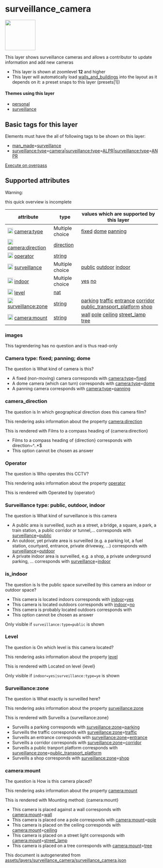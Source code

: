 

 surveillance_camera 
=====================



<img src='https://mapcomplete.osm.be/./assets/themes/surveillance/logo.svg' height="100px"> 

This layer shows surveillance cameras and allows a contributor to update information and add new cameras






  - This layer is shown at zoomlevel **12** and higher
  - This layer will automatically load  [walls_and_buildings](./walls_and_buildings.md)  into the layout as it depends on it:  a preset snaps to this layer (presets[1])




#### Themes using this layer 





  - [personal](https://mapcomplete.osm.be/personal)
  - [surveillance](https://mapcomplete.osm.be/surveillance)




 Basic tags for this layer 
---------------------------



Elements must have the all of following tags to be shown on this layer:



  - <a href='https://wiki.openstreetmap.org/wiki/Key:man_made' target='_blank'>man_made</a>=<a href='https://wiki.openstreetmap.org/wiki/Tag:man_made%3Dsurveillance' target='_blank'>surveillance</a>
  - <a href='https://wiki.openstreetmap.org/wiki/Key:surveillance:type' target='_blank'>surveillance:type</a>=<a href='https://wiki.openstreetmap.org/wiki/Tag:surveillance:type%3Dcamera' target='_blank'>camera</a>|<a href='https://wiki.openstreetmap.org/wiki/Key:surveillance:type' target='_blank'>surveillance:type</a>=<a href='https://wiki.openstreetmap.org/wiki/Tag:surveillance:type%3DALPR' target='_blank'>ALPR</a>|<a href='https://wiki.openstreetmap.org/wiki/Key:surveillance:type' target='_blank'>surveillance:type</a>=<a href='https://wiki.openstreetmap.org/wiki/Tag:surveillance:type%3DANPR' target='_blank'>ANPR</a>


[Execute on overpass](http://overpass-turbo.eu/?Q=%5Bout%3Ajson%5D%5Btimeout%3A90%5D%3B(%20%20%20%20nwr%5B%22man_made%22%3D%22surveillance%22%5D%5B%22surveillance%3Atype%22%3D%22camera%22%5D(%7B%7Bbbox%7D%7D)%3B%0A%20%20%20%20nwr%5B%22man_made%22%3D%22surveillance%22%5D%5B%22surveillance%3Atype%22%3D%22ALPR%22%5D(%7B%7Bbbox%7D%7D)%3B%0A%20%20%20%20nwr%5B%22man_made%22%3D%22surveillance%22%5D%5B%22surveillance%3Atype%22%3D%22ANPR%22%5D(%7B%7Bbbox%7D%7D)%3B%0A)%3Bout%20body%3B%3E%3Bout%20skel%20qt%3B)



 Supported attributes 
----------------------



Warning: 

this quick overview is incomplete



attribute | type | values which are supported by this layer
----------- | ------ | ------------------------------------------
[<img src='https://mapcomplete.osm.be/assets/svg/statistics.svg' height='18px'>](https://taginfo.openstreetmap.org/keys/camera:type#values) [camera:type](https://wiki.openstreetmap.org/wiki/Key:camera:type) | Multiple choice | [fixed](https://wiki.openstreetmap.org/wiki/Tag:camera:type%3Dfixed) [dome](https://wiki.openstreetmap.org/wiki/Tag:camera:type%3Ddome) [panning](https://wiki.openstreetmap.org/wiki/Tag:camera:type%3Dpanning)
[<img src='https://mapcomplete.osm.be/assets/svg/statistics.svg' height='18px'>](https://taginfo.openstreetmap.org/keys/camera:direction#values) [camera:direction](https://wiki.openstreetmap.org/wiki/Key:camera:direction) | [direction](../SpecialInputElements.md#direction) | 
[<img src='https://mapcomplete.osm.be/assets/svg/statistics.svg' height='18px'>](https://taginfo.openstreetmap.org/keys/operator#values) [operator](https://wiki.openstreetmap.org/wiki/Key:operator) | [string](../SpecialInputElements.md#string) | 
[<img src='https://mapcomplete.osm.be/assets/svg/statistics.svg' height='18px'>](https://taginfo.openstreetmap.org/keys/surveillance#values) [surveillance](https://wiki.openstreetmap.org/wiki/Key:surveillance) | Multiple choice | [public](https://wiki.openstreetmap.org/wiki/Tag:surveillance%3Dpublic) [outdoor](https://wiki.openstreetmap.org/wiki/Tag:surveillance%3Doutdoor) [indoor](https://wiki.openstreetmap.org/wiki/Tag:surveillance%3Dindoor)
[<img src='https://mapcomplete.osm.be/assets/svg/statistics.svg' height='18px'>](https://taginfo.openstreetmap.org/keys/indoor#values) [indoor](https://wiki.openstreetmap.org/wiki/Key:indoor) | Multiple choice | [yes](https://wiki.openstreetmap.org/wiki/Tag:indoor%3Dyes) [no](https://wiki.openstreetmap.org/wiki/Tag:indoor%3Dno)
[<img src='https://mapcomplete.osm.be/assets/svg/statistics.svg' height='18px'>](https://taginfo.openstreetmap.org/keys/level#values) [level](https://wiki.openstreetmap.org/wiki/Key:level) | [nat](../SpecialInputElements.md#nat) | 
[<img src='https://mapcomplete.osm.be/assets/svg/statistics.svg' height='18px'>](https://taginfo.openstreetmap.org/keys/surveillance:zone#values) [surveillance:zone](https://wiki.openstreetmap.org/wiki/Key:surveillance:zone) | [string](../SpecialInputElements.md#string) | [parking](https://wiki.openstreetmap.org/wiki/Tag:surveillance:zone%3Dparking) [traffic](https://wiki.openstreetmap.org/wiki/Tag:surveillance:zone%3Dtraffic) [entrance](https://wiki.openstreetmap.org/wiki/Tag:surveillance:zone%3Dentrance) [corridor](https://wiki.openstreetmap.org/wiki/Tag:surveillance:zone%3Dcorridor) [public_transport_platform](https://wiki.openstreetmap.org/wiki/Tag:surveillance:zone%3Dpublic_transport_platform) [shop](https://wiki.openstreetmap.org/wiki/Tag:surveillance:zone%3Dshop)
[<img src='https://mapcomplete.osm.be/assets/svg/statistics.svg' height='18px'>](https://taginfo.openstreetmap.org/keys/camera:mount#values) [camera:mount](https://wiki.openstreetmap.org/wiki/Key:camera:mount) | [string](../SpecialInputElements.md#string) | [wall](https://wiki.openstreetmap.org/wiki/Tag:camera:mount%3Dwall) [pole](https://wiki.openstreetmap.org/wiki/Tag:camera:mount%3Dpole) [ceiling](https://wiki.openstreetmap.org/wiki/Tag:camera:mount%3Dceiling) [street_lamp](https://wiki.openstreetmap.org/wiki/Tag:camera:mount%3Dstreet_lamp) [tree](https://wiki.openstreetmap.org/wiki/Tag:camera:mount%3Dtree)




### images 



This tagrendering has no question and is thus read-only





### Camera type: fixed; panning; dome 



The question is  What kind of camera is this?





  - A fixed (non-moving) camera corresponds with <a href='https://wiki.openstreetmap.org/wiki/Key:camera:type' target='_blank'>camera:type</a>=<a href='https://wiki.openstreetmap.org/wiki/Tag:camera:type%3Dfixed' target='_blank'>fixed</a>
  - A dome camera (which can turn) corresponds with <a href='https://wiki.openstreetmap.org/wiki/Key:camera:type' target='_blank'>camera:type</a>=<a href='https://wiki.openstreetmap.org/wiki/Tag:camera:type%3Ddome' target='_blank'>dome</a>
  - A panning camera corresponds with <a href='https://wiki.openstreetmap.org/wiki/Key:camera:type' target='_blank'>camera:type</a>=<a href='https://wiki.openstreetmap.org/wiki/Tag:camera:type%3Dpanning' target='_blank'>panning</a>




### camera_direction 



The question is  In which geographical direction does this camera film?

This rendering asks information about the property  [camera:direction](https://wiki.openstreetmap.org/wiki/Key:camera:direction) 

This is rendered with Films to a compass heading of {camera:direction}





  - Films to a compass heading of {direction} corresponds with direction~^..*$
  - This option cannot be chosen as answer




### Operator 



The question is  Who operates this CCTV?

This rendering asks information about the property  [operator](https://wiki.openstreetmap.org/wiki/Key:operator) 

This is rendered with Operated by {operator}





### Surveillance type: public, outdoor, indoor 



The question is  What kind of surveillance is this camera





  - A public area is surveilled, such as a street, a bridge, a square, a park, a train station, a public corridor or tunnel,... corresponds with <a href='https://wiki.openstreetmap.org/wiki/Key:surveillance' target='_blank'>surveillance</a>=<a href='https://wiki.openstreetmap.org/wiki/Tag:surveillance%3Dpublic' target='_blank'>public</a>
  - An outdoor, yet private area is surveilled (e.g. a parking lot, a fuel station, courtyard, entrance, private driveway, ...) corresponds with <a href='https://wiki.openstreetmap.org/wiki/Key:surveillance' target='_blank'>surveillance</a>=<a href='https://wiki.openstreetmap.org/wiki/Tag:surveillance%3Doutdoor' target='_blank'>outdoor</a>
  - A private indoor area is surveilled, e.g. a shop, a private underground parking, ... corresponds with <a href='https://wiki.openstreetmap.org/wiki/Key:surveillance' target='_blank'>surveillance</a>=<a href='https://wiki.openstreetmap.org/wiki/Tag:surveillance%3Dindoor' target='_blank'>indoor</a>




### is_indoor 



The question is  Is the public space surveilled by this camera an indoor or outdoor space?





  - This camera is located indoors corresponds with <a href='https://wiki.openstreetmap.org/wiki/Key:indoor' target='_blank'>indoor</a>=<a href='https://wiki.openstreetmap.org/wiki/Tag:indoor%3Dyes' target='_blank'>yes</a>
  - This camera is located outdoors corresponds with <a href='https://wiki.openstreetmap.org/wiki/Key:indoor' target='_blank'>indoor</a>=<a href='https://wiki.openstreetmap.org/wiki/Tag:indoor%3Dno' target='_blank'>no</a>
  - This camera is probably located outdoors corresponds with 
  - This option cannot be chosen as answer


Only visible if `surveillance:type=public` is shown



### Level 



The question is  On which level is this camera located?

This rendering asks information about the property  [level](https://wiki.openstreetmap.org/wiki/Key:level) 

This is rendered with Located on level {level}



Only visible if `indoor=yes|surveillance:type=ye` is shown



### Surveillance:zone 



The question is  What exactly is surveilled here?

This rendering asks information about the property  [surveillance:zone](https://wiki.openstreetmap.org/wiki/Key:surveillance:zone) 

This is rendered with Surveills a {surveillance:zone}





  - Surveills a parking corresponds with <a href='https://wiki.openstreetmap.org/wiki/Key:surveillance:zone' target='_blank'>surveillance:zone</a>=<a href='https://wiki.openstreetmap.org/wiki/Tag:surveillance:zone%3Dparking' target='_blank'>parking</a>
  - Surveills the traffic corresponds with <a href='https://wiki.openstreetmap.org/wiki/Key:surveillance:zone' target='_blank'>surveillance:zone</a>=<a href='https://wiki.openstreetmap.org/wiki/Tag:surveillance:zone%3Dtraffic' target='_blank'>traffic</a>
  - Surveills an entrance corresponds with <a href='https://wiki.openstreetmap.org/wiki/Key:surveillance:zone' target='_blank'>surveillance:zone</a>=<a href='https://wiki.openstreetmap.org/wiki/Tag:surveillance:zone%3Dentrance' target='_blank'>entrance</a>
  - Surveills a corridor corresponds with <a href='https://wiki.openstreetmap.org/wiki/Key:surveillance:zone' target='_blank'>surveillance:zone</a>=<a href='https://wiki.openstreetmap.org/wiki/Tag:surveillance:zone%3Dcorridor' target='_blank'>corridor</a>
  - Surveills a public tranport platform corresponds with <a href='https://wiki.openstreetmap.org/wiki/Key:surveillance:zone' target='_blank'>surveillance:zone</a>=<a href='https://wiki.openstreetmap.org/wiki/Tag:surveillance:zone%3Dpublic_transport_platform' target='_blank'>public_transport_platform</a>
  - Surveills a shop corresponds with <a href='https://wiki.openstreetmap.org/wiki/Key:surveillance:zone' target='_blank'>surveillance:zone</a>=<a href='https://wiki.openstreetmap.org/wiki/Tag:surveillance:zone%3Dshop' target='_blank'>shop</a>




### camera:mount 



The question is  How is this camera placed?

This rendering asks information about the property  [camera:mount](https://wiki.openstreetmap.org/wiki/Key:camera:mount) 

This is rendered with Mounting method: {camera:mount}





  - This camera is placed against a wall corresponds with <a href='https://wiki.openstreetmap.org/wiki/Key:camera:mount' target='_blank'>camera:mount</a>=<a href='https://wiki.openstreetmap.org/wiki/Tag:camera:mount%3Dwall' target='_blank'>wall</a>
  - This camera is placed one a pole corresponds with <a href='https://wiki.openstreetmap.org/wiki/Key:camera:mount' target='_blank'>camera:mount</a>=<a href='https://wiki.openstreetmap.org/wiki/Tag:camera:mount%3Dpole' target='_blank'>pole</a>
  - This camera is placed on the ceiling corresponds with <a href='https://wiki.openstreetmap.org/wiki/Key:camera:mount' target='_blank'>camera:mount</a>=<a href='https://wiki.openstreetmap.org/wiki/Tag:camera:mount%3Dceiling' target='_blank'>ceiling</a>
  - This camera is placed on a street light corresponds with <a href='https://wiki.openstreetmap.org/wiki/Key:camera:mount' target='_blank'>camera:mount</a>=<a href='https://wiki.openstreetmap.org/wiki/Tag:camera:mount%3Dstreet_lamp' target='_blank'>street_lamp</a>
  - This camera is placed on a tree corresponds with <a href='https://wiki.openstreetmap.org/wiki/Key:camera:mount' target='_blank'>camera:mount</a>=<a href='https://wiki.openstreetmap.org/wiki/Tag:camera:mount%3Dtree' target='_blank'>tree</a>
 

This document is autogenerated from [assets/layers/surveillance_camera/surveillance_camera.json](https://github.com/pietervdvn/MapComplete/blob/develop/assets/layers/surveillance_camera/surveillance_camera.json)